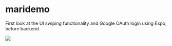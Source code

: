 # maridemo

First look at the UI swiping functionality and Google OAuth login using Expo, before backend.


![](https://j.gifs.com/QklnzL.gif)



